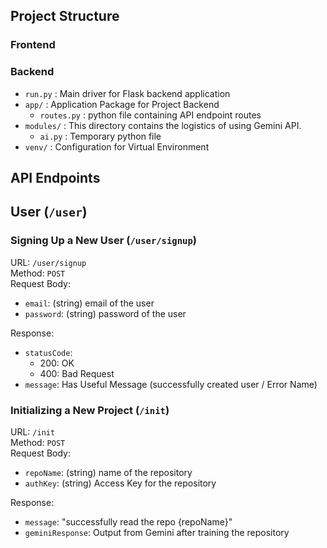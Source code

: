 ## Project Structure


### Frontend


### Backend
- `run.py` : Main driver for Flask backend application
- `app/` : Application Package for Project Backend
    - `routes.py`
        : python file containing API endpoint routes
- `modules/` : This directory contains the logistics of using Gemini API.
    - `ai.py` : Temporary python file
- `venv/` : Configuration for Virtual Environment

## API Endpoints

## User (`/user`)

### Signing Up a New User (`/user/signup`)
URL: `/user/signup`\
Method: `POST`\
Request Body:
- `email`: (string) email of the user
- `password`: (string) password of the user

Response:
- `statusCode`: 
    - 200: OK
    - 400: Bad Request
- `message`: Has Useful Message (successfully created user / Error Name)


### Initializing a New Project (`/init`)
URL: `/init`\
Method: `POST`\
Request Body:
- `repoName`: (string) name of the repository
- `authKey`: (string) Access Key for the repository

Response:
- `message`: "successfully read the repo {repoName}"
- `geminiResponse`: Output from Gemini after training the repository

